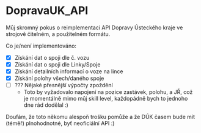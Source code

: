 # DopravaUK_API
Můj skromný pokus o reimplementaci API Dopravy Ústeckého kraje ve strojově čitelném, a použitelném formátu.

Co je/není implementováno:

 - [x] Získání dat o spoji dle č. vozu
 - [x] Získání dat o spoji dle Linky/Spoje
 - [X] Získání detailních informací o voze na lince
 - [X] Získání polohy všech/daného spoje
 - [ ] ??? Nějaké přesnější výpočty zpoždění
	 - Toto by vyžadovalo napojení na pozice zastávek, polohu, a JŘ, což je momentálně mimo můj skill level, každopádně bych to jednoho dne rád dodělal :)

Doufám, že toto někomu alespoň trošku pomůže a že DÚK časem bude mít (téměř) plnohodnotné, byť neoficiální API :)

